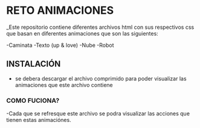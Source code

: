 # RETO ANIMACIONES
_Este repositorio contiene diferentes archivos html con sus respectivos css que basan en diferentes animaciones que son las siguientes:

-Caminata
-Texto (up & love)
-Nube
-Robot
## INSTALACIÓN
- se debera descargar el archivo comprimido para poder visualizar las animaciones que este archivo contiene
### COMO FUCIONA?

-Cada que se refresque este archivo se podra visualizar las acciones que tienen estas animaciónes.
